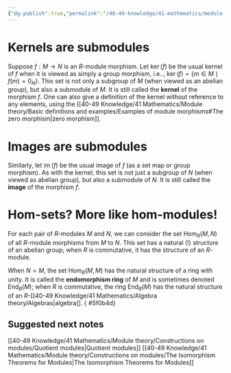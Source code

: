 ```yaml
---
{"dg-publish":true,"permalink":"/40-49-knowledge/41-mathematics/module-theory/basic-definitions-and-examples/module-morphisms-and-submodules/","tags":["module_theory"],"updated":"2024-09-27T05:46:29-07:00"}
---
```


# Kernels are submodules

Suppose $f:M\to N$ is an $R$-module morphism. Let $\operatorname{ker}(f)$ be the usual kernel of $f$ when it is viewed as simply a group morphism, i.e.., $\operatorname{ker}(f)=\{m\in M\mid f(m)=0_N\}$. This set is not only a subgroup of $M$ (when viewed as an abelian group), but also a submodule of $M$. It is still called the **kernel** of the morphism $f$. One can also give a definition of the kernel without reference to any elements, using the [[40-49 Knowledge/41 Mathematics/Module theory/Basic definitions and examples/Examples of module morphisms#The zero morphism\|zero morphism]].

# Images are submodules

Similarly, let $\operatorname{im}(f)$ be the usual image of $f$ (as a set map or group morphism). As with the kernel, this set is not just a subgroup of $N$ (when viewed as abelian group), but also a submodule of $N$. It is still called the **image** of the morphism $f$.

# Hom-sets? More like hom-modules!

For each pair of $R$-modules $M$ and $N$, we can consider the set $\operatorname{Hom}_R(M,N)$ of all $R$-module morphisms from $M$ to $N$. This set has a natural (!) structure of an abelian group; when $R$ is commutative, it has the structure of an $R$-module.

When $N=M$, the set $\operatorname{Hom}_R(M,M)$ has the natural structure of a ring with unity. It is called the **endomorphism ring** of $M$ and is sometimes denoted $\operatorname{End}_R(M)$; when $R$ is commutative, the ring $\operatorname{End}_R(M)$ has the natural structure of an $R$-[[40-49 Knowledge/41 Mathematics/Algebra theory/Algebras\|algebra]].
{ #5f0b4d}


## Suggested next notes

[[40-49 Knowledge/41 Mathematics/Module theory/Constructions on modules/Quotient modules\|Quotient modules]]
[[40-49 Knowledge/41 Mathematics/Module theory/Constructions on modules/The Isomorphism Theorems for Modules\|The Isomorphism Theorems for Modules]]